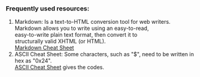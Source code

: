### Frequently used resources:  
1. Markdown: Is a text-to-HTML conversion tool for web writers.   
             Markdown allows you to write using an easy-to-read,  
             easy-to-write plain text format, then convert it to  
             structurally valid XHTML (or HTML).  
             [Markdown Cheat Sheet](https://github.com/adam-p/markdown-here/wiki/Markdown-Cheatsheet)  
2. ASCII Cheat Sheet: Some characters, such as "$", need to be written in hex as "0x24".  
             [ASCII Cheat Sheet](https://catonmat.net/ascii-cheat-sheet) gives the codes.
             
         
